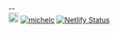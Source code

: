 --&nbsp;
<br>[![WTFPL](http://www.wtfpl.net/wp-content/uploads/2012/12/wtfpl-badge-1.png)]({{site.search_url}}=!g+WTFPL)
[![michelc](https://img.shields.io/badge/by-Michel_G._Combes-purple.svg?style=flat-square)]({{site.search_url}}=!g+%22Michel+G.+Combes%22+site:.ml)
[![Netlify Status](https://api.netlify.com/api/v1/badges/{{site.netbadge}}/deploy-status)](https://app.netlify.com/sites/{{site.netname}}/deploys)

<style>img[alt=WTFPL] { height:20px; vertical-align:baseline }</style>
